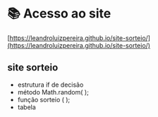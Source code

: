 # 📚 Acesso ao site 

[https://leandroluizpereira.github.io/site-sorteio/](https://leandroluizpereira.github.io/site-sorteio/)
 
 ## site sorteio
 * estrutura if de decisão
 * método Math.random( );
 * função sorteio ( ); 
 * tabela 


